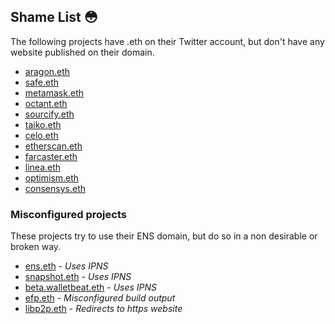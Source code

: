 ## Shame List 😳

The following projects have .eth on their Twitter account, but don't have any website published on their domain.


 - [aragon.eth](https://x.com/AragonProject)
 - [safe.eth](https://x.com/safe)
 - [metamask.eth](https://x.com/MetaMask)
 - [octant.eth](https://x.com/OctantApp)
 - [sourcify.eth](https://x.com/SourcifyEth)
 - [taiko.eth](https://x.com/taikoxyz)
 - [celo.eth](https://x.com/Celo)
 - [etherscan.eth](https://x.com/etherscan)
 - [farcaster.eth](https://x.com/farcaster_xyz)
 - [linea.eth](https://x.com/LineaBuild)
 - [optimism.eth](https://x.com/Optimism)
 - [consensys.eth](https://x.com/Consensys)


 ### Misconfigured projects

 These projects try to use their ENS domain, but do so in a non desirable or broken way.

 - [ens.eth](https://x.com/ensdomains) - *Uses IPNS*
 - [snapshot.eth](https://x.com/SnapshotLabs) - *Uses IPNS*
 - [beta.walletbeat.eth](https://x.com/polymutex) - *Uses IPNS*
 - [efp.eth](https://x.com/efp) - *Misconfigured build output*
 - [libp2p.eth](https://x.com/libp2p) - *Redirects to https website*